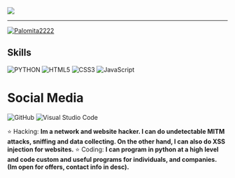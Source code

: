 <img src="https://readme-typing-svg.herokuapp.com?font=Architects+Daughter&color=43aeb8&size=40&lines=Hey!+Im+Palomita2222">

---

[![Palomita2222](https://github-readme-stats.vercel.app/api/top-langs/?username=Palomita2222&hide=html&layout=compact&theme=dark)](https://github.com/Palomita2222/)


## Skills

![PYTHON](https://img.shields.io/badge/Python-3776AB?style=for-the-badge&logo=python&logoColor=white)
![HTML5](https://img.shields.io/badge/HTML-239120?style=for-the-badge&logo=html5&logoColor=white)
![CSS3](https://img.shields.io/badge/CSS-239120?&style=for-the-badge&logo=css3&logoColor=white)
![JavaScript](https://img.shields.io/badge/javascript-%23323330.svg?style=for-the-badge&logo=javascript&logoColor=%23F7DF1E)

# Social Media

![GitHub](https://img.shields.io/badge/-GitHub-333333?style=flat&logo=github)
![Visual Studio Code](https://img.shields.io/badge/-Visual%20Studio%20Code-333333?style=flat&logo=visual-studio-code&logoColor=007ACC)

<p align="left">
  ⭐ Hacking: <strong> Im a network and website hacker. I can do undetectable MITM attacks, sniffing and data collecting. On the other hand, I can also do XSS injection for websites.</strong>
  ⭐ Coding: <strong> I can program in python at a high level and code custom and useful programs for individuals, and companies. (Im open for offers, contact info in desc).
</p>
